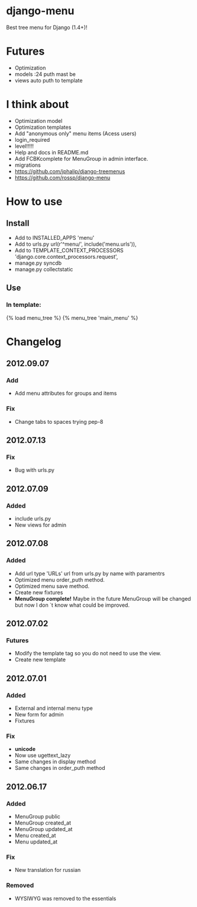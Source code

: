 # django-menu
Best tree menu for Django (1.4+)!

# Futures
* Optimization
* models :24 puth mast be
* views auto puth to template

# I think about
* Optimization model
* Optimization templates
* Add "anonymous only" menu items (Acess users)
* login_required
* level!!!!!
* Help and docs in README.md
* Add FCBKcomplete for MenuGroup in admin interface.
* migrations
* https://github.com/jphalip/django-treemenus
* https://github.com/rossp/django-menu


# How to use
## Install
* Add to INSTALLED_APPS 'menu'
* Add to urls.py  url(r'^menu/', include('menu.urls')),
* Add to TEMPLATE_CONTEXT_PROCESSORS 'django.core.context_processors.request',
* manage.py syncdb
* manage.py collectstatic

## Use
### In template:
{% load menu_tree %}
{% menu_tree 'main_menu' %}

# Changelog
## 2012.09.07
### Add
* Add menu attributes for groups and items
### Fix
* Change tabs to spaces trying pep-8

## 2012.07.13
### Fix
* Bug with urls.py

## 2012.07.09
### Added
* include urls.py
* New views for admin

## 2012.07.08
### Added
* Add url type 'URLs' url from urls.py by name with paramentrs
* Optimized menu order_puth method.
* Optimized menu save method.
* Create new fixtures
* __MenuGroup complete!__ Maybe in the future MenuGroup will be changed but now I don `t know what could be improved.

## 2012.07.02
### Futures
* Modify the template tag so you do not need to use the view.
* Create new template


## 2012.07.01
### Added
* External and internal menu type
* New form for admin
* Fixtures

### Fix
* __unicode__
* Now use ugettext_lazy
* Same changes in display method
* Same changes in order_puth method

## 2012.06.17
### Added
* MenuGroup public
* MenuGroup created_at
* MenuGroup updated_at
* Menu created_at
* Menu updated_at

### Fix
* New translation for russian

### Removed
* WYSIWYG was removed to the essentials